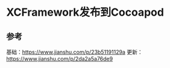 # XCFramework发布到Cocoapod

## 参考
基础：https://www.jianshu.com/p/23b51191129a
更新：https://www.jianshu.com/p/2da2a5a76de9
